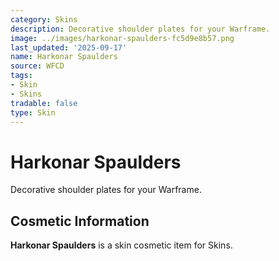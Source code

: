 ```yaml
---
category: Skins
description: Decorative shoulder plates for your Warframe.
image: ../images/harkonar-spaulders-fc5d9e8b57.png
last_updated: '2025-09-17'
name: Harkonar Spaulders
source: WFCD
tags:
- Skin
- Skins
tradable: false
type: Skin
---
```


# Harkonar Spaulders

Decorative shoulder plates for your Warframe.

## Cosmetic Information

**Harkonar Spaulders** is a skin cosmetic item for Skins.

